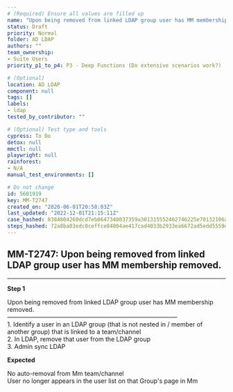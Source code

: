 ```yaml
---
# (Required) Ensure all values are filled up
name: "Upon being removed from linked LDAP group user has MM membership removed."
status: Draft
priority: Normal
folder: AD LDAP
authors: ""
team_ownership: 
- Suite Users
priority_p1_to_p4: P3 - Deep Functions (Do extensive scenarios work?)

# (Optional)
location: AD LDAP
component: null
tags: []
labels: 
- ldap
tested_by_contributor: ""

# (Optional) Test type and tools
cypress: To Do
detox: null
mmctl: null
playwright: null
rainforest: 
- N/A
manual_test_environments: []

# Do not change
id: 5601919
key: MM-T2747
created_on: "2020-06-01T20:58:03Z"
last_updated: "2022-12-01T21:15:11Z"
case_hashed: 8384804260dcd7eb0647348037359a301315552462746225e70132106a46425df27ec0a16b768c3eb7a3f4de8274b051
steps_hashed: 72a8ba03edc0ceffce84804ae417cad4033b2933ea6672ad5edd5559dc0c6950f8a27ab5aba9e5a260129d34e4dbb953
---
```


<!-- (Auto-generated) Based on frontmatter's "key" and "name" -->

## MM-T2747: Upon being removed from linked LDAP group user has MM membership removed.

---

**Step 1**

Upon being removed from linked LDAP group user has MM membership removed.\
————————————————————————————\
1\. Identify a user in an LDAP group (that is not nested in / member of another group) that is linked to a team/channel\
2\. In LDAP, remove that user from the LDAP group\
3\. Admin sync LDAP

**Expected**

No auto-removal from Mm team/channel\
User no longer appears in the user list on that Group's page in Mm
